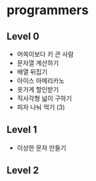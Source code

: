 # programmers


## Level 0

- 머쓱이보다 키 큰 사람
- 문자열 계산하기
- 배열 뒤집기
- 아이스 아메리카노
- 옷가게 할인받기
- 직사각형 넓이 구하기
- 피자 나눠 먹기 (3)


## Level 1

- 이상한 문자 만들기


## Level 2
